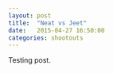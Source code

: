 ```yaml
---
layout: post
title:  "Neat vs Jeet"
date:   2015-04-27 16:50:00
categories: shootouts
---
```

Testing post.

